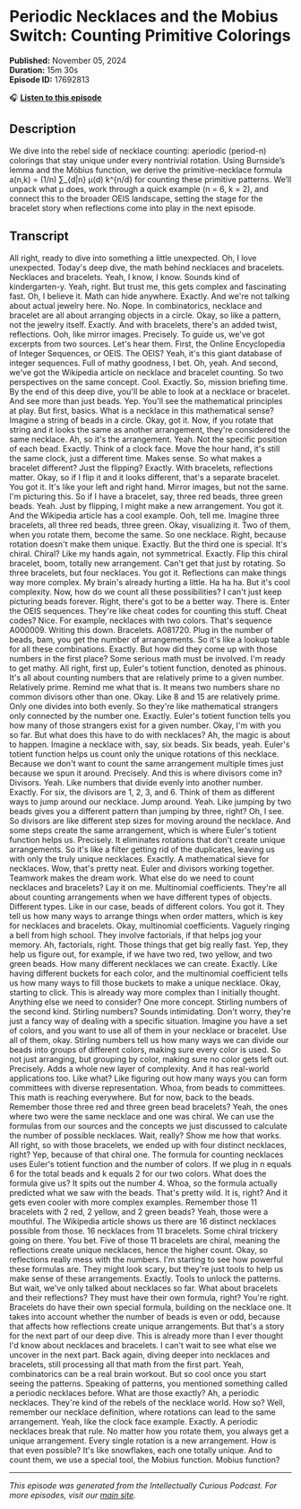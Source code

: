 # Periodic Necklaces and the Mobius Switch: Counting Primitive Colorings

**Published:** November 05, 2024  
**Duration:** 15m 30s  
**Episode ID:** 17692813

🎧 **[Listen to this episode](https://intellectuallycurious.buzzsprout.com/2529712/episodes/17692813-periodic-necklaces-and-the-mobius-switch-counting-primitive-colorings)**

## Description

We dive into the rebel side of necklace counting: aperiodic (period-n) colorings that stay unique under every nontrivial rotation. Using Burnside’s lemma and the Möbius function, we derive the primitive-necklace formula a(n,k) = (1/n) ∑_{d|n} μ(d) k^{n/d} for counting these primitive patterns. We’ll unpack what μ does, work through a quick example (n = 6, k = 2), and connect this to the broader OEIS landscape, setting the stage for the bracelet story when reflections come into play in the next episode.

## Transcript

All right, ready to dive into something a little unexpected. Oh, I love unexpected. Today's deep dive, the math behind necklaces and bracelets. Necklaces and bracelets. Yeah, I know, I know. Sounds kind of kindergarten-y. Yeah, right. But trust me, this gets complex and fascinating fast. Oh, I believe it. Math can hide anywhere. Exactly. And we're not talking about actual jewelry here. No. Nope. In combinatorics, necklace and bracelet are all about arranging objects in a circle. Okay, so like a pattern, not the jewelry itself. Exactly. And with bracelets, there's an added twist, reflections. Ooh, like mirror images. Precisely. To guide us, we've got excerpts from two sources. Let's hear them. First, the Online Encyclopedia of Integer Sequences, or OEIS. The OEIS? Yeah, it's this giant database of integer sequences. Full of mathy goodness, I bet. Oh, yeah. And second, we've got the Wikipedia article on necklace and bracelet counting. So two perspectives on the same concept. Cool. Exactly. So, mission briefing time. By the end of this deep dive, you'll be able to look at a necklace or bracelet. And see more than just beads. Yep. You'll see the mathematical principles at play. But first, basics. What is a necklace in this mathematical sense? Imagine a string of beads in a circle. Okay, got it. Now, if you rotate that string and it looks the same as another arrangement, they're considered the same necklace. Ah, so it's the arrangement. Yeah. Not the specific position of each bead. Exactly. Think of a clock face. Move the hour hand, it's still the same clock, just a different time. Makes sense. So what makes a bracelet different? Just the flipping? Exactly. With bracelets, reflections matter. Okay, so if I flip it and it looks different, that's a separate bracelet. You got it. It's like your left and right hand. Mirror images, but not the same. I'm picturing this. So if I have a bracelet, say, three red beads, three green beads. Yeah. Just by flipping, I might make a new arrangement. You got it. And the Wikipedia article has a cool example. Ooh, tell me. Imagine three bracelets, all three red beads, three green. Okay, visualizing it. Two of them, when you rotate them, become the same. So one necklace. Right, because rotation doesn't make them unique. Exactly. But the third one is special. It's chiral. Chiral? Like my hands again, not symmetrical. Exactly. Flip this chiral bracelet, boom, totally new arrangement. Can't get that just by rotating. So three bracelets, but four necklaces. You got it. Reflections can make things way more complex. My brain's already hurting a little. Ha ha ha. But it's cool complexity. Now, how do we count all these possibilities? I can't just keep picturing beads forever. Right, there's got to be a better way. There is. Enter the OEIS sequences. They're like cheat codes for counting this stuff. Cheat codes? Nice. For example, necklaces with two colors. That's sequence A000009. Writing this down. Bracelets. A081720. Plug in the number of beads, bam, you get the number of arrangements. So it's like a lookup table for all these combinations. Exactly. But how did they come up with those numbers in the first place? Some serious math must be involved. I'm ready to get mathy. All right, first up, Euler's totient function, denoted as phinous. It's all about counting numbers that are relatively prime to a given number. Relatively prime. Remind me what that is. It means two numbers share no common divisors other than one. Okay. Like 8 and 15 are relatively prime. Only one divides into both evenly. So they're like mathematical strangers only connected by the number one. Exactly. Euler's totient function tells you how many of those strangers exist for a given number. Okay, I'm with you so far. But what does this have to do with necklaces? Ah, the magic is about to happen. Imagine a necklace with, say, six beads. Six beads, yeah. Euler's totient function helps us count only the unique rotations of this necklace. Because we don't want to count the same arrangement multiple times just because we spun it around. Precisely. And this is where divisors come in? Divisors. Yeah. Like numbers that divide evenly into another number. Exactly. For six, the divisors are 1, 2, 3, and 6. Think of them as different ways to jump around our necklace. Jump around. Yeah. Like jumping by two beads gives you a different pattern than jumping by three, right? Oh, I see. So divisors are like different step sizes for moving around the necklace. And some steps create the same arrangement, which is where Euler's totient function helps us. Precisely. It eliminates rotations that don't create unique arrangements. So it's like a filter getting rid of the duplicates, leaving us with only the truly unique necklaces. Exactly. A mathematical sieve for necklaces. Wow, that's pretty neat. Euler and divisors working together. Teamwork makes the dream work. What else do we need to count necklaces and bracelets? Lay it on me. Multinomial coefficients. They're all about counting arrangements when we have different types of objects. Different types. Like in our case, beads of different colors. You got it. They tell us how many ways to arrange things when order matters, which is key for necklaces and bracelets. Okay, multinomial coefficients. Vaguely ringing a bell from high school. They involve factorials, if that helps jog your memory. Ah, factorials, right. Those things that get big really fast. Yep, they help us figure out, for example, if we have two red, two yellow, and two green beads. How many different necklaces we can create. Exactly. Like having different buckets for each color, and the multinomial coefficient tells us how many ways to fill those buckets to make a unique necklace. Okay, starting to click. This is already way more complex than I initially thought. Anything else we need to consider? One more concept. Stirling numbers of the second kind. Stirling numbers? Sounds intimidating. Don't worry, they're just a fancy way of dealing with a specific situation. Imagine you have a set of colors, and you want to use all of them in your necklace or bracelet. Use all of them, okay. Stirling numbers tell us how many ways we can divide our beads into groups of different colors, making sure every color is used. So not just arranging, but grouping by color, making sure no color gets left out. Precisely. Adds a whole new layer of complexity. And it has real-world applications too. Like what? Like figuring out how many ways you can form committees with diverse representation. Whoa, from beads to committees. This math is reaching everywhere. But for now, back to the beads. Remember those three red and three green bead bracelets? Yeah, the ones where two were the same necklace and one was chiral. We can use the formulas from our sources and the concepts we just discussed to calculate the number of possible necklaces. Wait, really? Show me how that works. All right, so with those bracelets, we ended up with four distinct necklaces, right? Yep, because of that chiral one. The formula for counting necklaces uses Euler's totient function and the number of colors. If we plug in n equals 6 for the total beads and k equals 2 for our two colors. What does the formula give us? It spits out the number 4. Whoa, so the formula actually predicted what we saw with the beads. That's pretty wild. It is, right? And it gets even cooler with more complex examples. Remember those 11 bracelets with 2 red, 2 yellow, and 2 green beads? Yeah, those were a mouthful. The Wikipedia article shows us there are 16 distinct necklaces possible from those. 16 necklaces from 11 bracelets. Some chiral trickery going on there. You bet. Five of those 11 bracelets are chiral, meaning the reflections create unique necklaces, hence the higher count. Okay, so reflections really mess with the numbers. I'm starting to see how powerful these formulas are. They might look scary, but they're just tools to help us make sense of these arrangements. Exactly. Tools to unlock the patterns. But wait, we've only talked about necklaces so far. What about bracelets and their reflections? They must have their own formula, right? You're right. Bracelets do have their own special formula, building on the necklace one. It takes into account whether the number of beads is even or odd, because that affects how reflections create unique arrangements. But that's a story for the next part of our deep dive. This is already more than I ever thought I'd know about necklaces and bracelets. I can't wait to see what else we uncover in the next part. Back again, diving deeper into necklaces and bracelets, still processing all that math from the first part. Yeah, combinatorics can be a real brain workout. But so cool once you start seeing the patterns. Speaking of patterns, you mentioned something called a periodic necklaces before. What are those exactly? Ah, a periodic necklaces. They're kind of the rebels of the necklace world. How so? Well, remember our necklace definition, where rotations can lead to the same arrangement. Yeah, like the clock face example. Exactly. A periodic necklaces break that rule. No matter how you rotate them, you always get a unique arrangement. Every single rotation is a new arrangement. How is that even possible? It's like snowflakes, each one totally unique. And to count them, we use a special tool, the Mobius function. Mobius function?

---
*This episode was generated from the Intellectually Curious Podcast. For more episodes, visit our [main site](https://intellectuallycurious.buzzsprout.com).*
